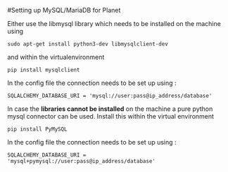 #Setting up MySQL/MariaDB for Planet

Either use the libmysql library which needs to be installed on the machine using

    sudo apt-get install python3-dev libmysqlclient-dev

and within the virtualenvironment
 
    pip install mysqlclient
 
In the config file the connection needs to be set up using :

    SQLALCHEMY_DATABASE_URI = 'mysql://user:pass@ip_address/database'


In case the **libraries cannot be installed** on the machine a pure python mysql connector can be used. Install this within
the virtual environment

    pip install PyMySQL

In the config file the connection needs to be set up using :

    SQLALCHEMY_DATABASE_URI = 'mysql+pymysql://user:pass@ip_address/database'
